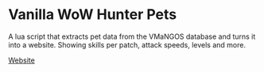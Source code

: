 # Vanilla WoW Hunter Pets

A lua script that extracts pet data from the VMaNGOS database and turns it into a website.
Showing skills per patch, attack speeds, levels and more.

[Website](https://shagu.org/hunter)
